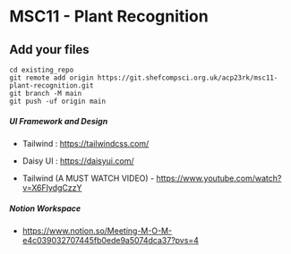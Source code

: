 # MSC11 - Plant Recognition

## Add your files
```
cd existing_repo
git remote add origin https://git.shefcompsci.org.uk/acp23rk/msc11-plant-recognition.git
git branch -M main
git push -uf origin main
```

##### UI Framework and Design

- Tailwind : https://tailwindcss.com/

- Daisy UI : https://daisyui.com/

- Tailwind (A MUST WATCH VIDEO) - https://www.youtube.com/watch?v=X6FIydgCzzY


##### Notion Workspace

- https://www.notion.so/Meeting-M-O-M-e4c039032707445fb0ede9a5074dca37?pvs=4
